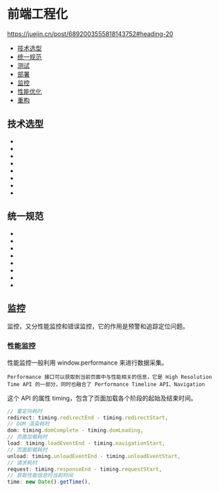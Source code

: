 
# 前端工程化
https://juejin.cn/post/6892003555818143752#heading-20

- [技术选型](#技术选型)
  <!-- - [如何攻击](#%E5%A6%82%E4%BD%95%E6%94%BB%E5%87%BB) -->
- [统一规范](#统一规范)
  <!-- - [如何攻击](#%E5%A6%82%E4%BD%95%E6%94%BB%E5%87%BB-1) -->
- [测试](#测试)
  <!-- - [加盐](#%E5%8A%A0%E7%9B%90) -->
- [部署](#部署)
  <!-- - [加盐](#%E5%8A%A0%E7%9B%90) -->
- [监控](#监控)
  <!-- - [加盐](#%E5%8A%A0%E7%9B%90) -->
- [性能优化](#性能优化)
  <!-- - [加盐](#%E5%8A%A0%E7%9B%90) -->
- [重构](#重构)
  <!-- - [加盐](#%E5%8A%A0%E7%9B%90) -->
## 技术选型

- 
- 
- 
- 
- 
- 

- 

- 

## 统一规范
- 
- 
- 
- 
- 
- 

- 

- 

## 监控

监控，又分性能监控和错误监控，它的作用是预警和追踪定位问题。

### 性能监控

性能监控一般利用 window.performance 来进行数据采集。

```
Performance 接口可以获取到当前页面中与性能相关的信息，它是 High Resolution Time API 的一部分，同时也融合了 Performance Timeline API、Navigation 
```

这个 API 的属性 timing，包含了页面加载各个阶段的起始及结束时间。

```js
// 重定向耗时
redirect: timing.redirectEnd - timing.redirectStart,
// DOM 渲染耗时
dom: timing.domComplete - timing.domLoading,
// 页面加载耗时
load: timing.loadEventEnd - timing.navigationStart,
// 页面卸载耗时
unload: timing.unloadEventEnd - timing.unloadEventStart,
// 请求耗时
request: timing.responseEnd - timing.requestStart,
// 获取性能信息时当前时间
time: new Date().getTime(),
```